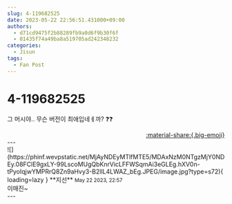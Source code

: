 ```yaml
---
slug: 4-119682525
date: 2023-05-22 22:56:51.431000+09:00
authors:
  - d71cd9475f2b88289fb9a0d6f9b30f6f
  - 01435f74a49ba8a519705ad242348232
categories:
  - Jisun
tags:
  - Fan Post
---
```


# 4-119682525

<div class="post-container" markdown="1">
<div class="content-container md-sidebar__scrollwrap" markdown="1">

그 머시야.. 무슨 버전이 최애입네ㅔ까? ❓❓

</div>
</div>

<div style="text-align: right;" markdown="1">
<a href="https://weverse.io/fromis9/fanpost/4-119682525" style="text-align: right;">:material-share:{.big-emoji}</a>
</div>
---

<div class="comments-container md-sidebar__scrollwrap" markdown="1">
<div class="comment" markdown="1">
<div class='id-container' markdown="1">
![](https://phinf.wevpstatic.net/MjAyNDEyMTlfMTE5/MDAxNzM0NTgzMjY0NDEy.08FClE9gxLY-99LscoMUgQbKnrVicLFFWSqmAi3eGLEg.hXV0n-tPyoIqjwYMPRrQ8Zn9aHvy3-B2llL4LWAZ_bEg.JPEG/image.jpg?type=s72){ loading=lazy }
**<span class="artist">지선</span>** <small>May 22 2023, 22:57</small><br>
</div>
<div class='comment-body' markdown="1">
이매진~
</div>
</div>
</div>
---
